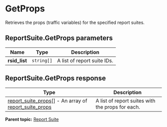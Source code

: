 # GetProps

Retrieves the props (traffic variables) for the specified report suites.

## ReportSuite.GetProps parameters

|Name|Type|Description|
|----|----|-----------|
| **rsid_list** | `string[]` |A list of report suite IDs.|

## ReportSuite.GetProps response

|Type|Description|
|----|-----------|
| [report_suite_props[]](../../data_types/r_report_suite_props_array.md#) - An array of [report_suite_props](../../data_types/r_report_suite_props.md#) |A list of report suites with the props for each.|

**Parent topic:** [Report Suite](../../methods/report_suite/r_methods_reportsuite.md)


